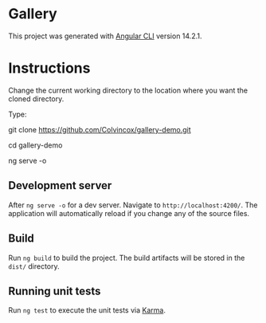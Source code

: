 # Gallery

This project was generated with [Angular CLI](https://github.com/angular/angular-cli) version 14.2.1.

# Instructions

Change the current working directory to the location where you want the cloned directory.

Type:

git clone https://github.com/Colvincox/gallery-demo.git

cd gallery-demo

ng serve -o

## Development server

After `ng serve -o` for a dev server. Navigate to `http://localhost:4200/`. The application will automatically reload if you change any of the source files.

## Build

Run `ng build` to build the project. The build artifacts will be stored in the `dist/` directory.

## Running unit tests

Run `ng test` to execute the unit tests via [Karma](https://karma-runner.github.io).
